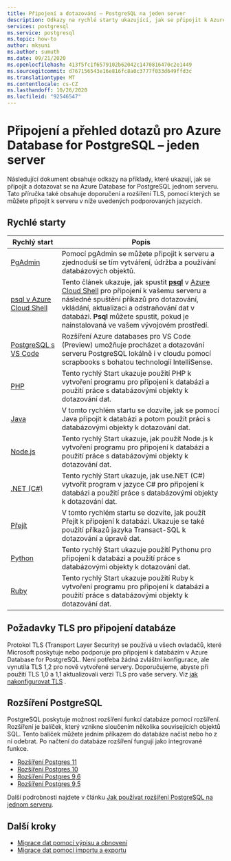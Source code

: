 ```yaml
---
title: Připojení a dotazování – PostgreSQL na jeden server
description: Odkazy na rychlé starty ukazující, jak se připojit k Azure Database for PostgreSQLmu jednomu serveru a spustit dotazy.
services: postgresql
ms.service: postgresql
ms.topic: how-to
author: mksuni
ms.author: sumuth
ms.date: 09/21/2020
ms.openlocfilehash: 413f5fc1f6579102b62042c1470816470c2e1449
ms.sourcegitcommit: d767156543e16e816fc8a0c3777f033d649ffd3c
ms.translationtype: MT
ms.contentlocale: cs-CZ
ms.lasthandoff: 10/26/2020
ms.locfileid: "92546547"
---
```

# <a name="connect-and-query-overview-for-azure-database-for-postgresql--single-server"></a>Připojení a přehled dotazů pro Azure Database for PostgreSQL – jeden server

Následující dokument obsahuje odkazy na příklady, které ukazují, jak se připojit a dotazovat se na Azure Database for PostgreSQL jednom serveru. Tato příručka také obsahuje doporučení a rozšíření TLS, pomocí kterých se můžete připojit k serveru v níže uvedených podporovaných jazycích.

## <a name="quickstarts"></a>Rychlé starty

| Rychlý start | Popis |
|---|---|
|[PgAdmin](https://www.pgadmin.org/)|Pomocí pgAdmin se můžete připojit k serveru a zjednoduší se tím vytváření, údržba a používání databázových objektů.|
|[psql v Azure Cloud Shell](quickstart-create-server-database-azure-cli.md#connect-to-the-azure-database-for-postgresql-server-by-using-psql)|Tento článek ukazuje, jak spustit [**psql**](https://www.postgresql.org/docs/current/static/app-psql.html) v [Azure Cloud Shell](../cloud-shell/overview.md) pro připojení k vašemu serveru a následné spuštění příkazů pro dotazování, vkládání, aktualizaci a odstraňování dat v databázi. **Psql** můžete spustit, pokud je nainstalovaná ve vašem vývojovém prostředí.|
|[PostgreSQL s VS Code](https://marketplace.visualstudio.com/items?itemName=ms-azuretools.vscode-cosmosdb)|Rozšíření Azure databases pro VS Code (Preview) umožňuje procházet a dotazování serveru PostgreSQL lokálně i v cloudu pomocí scrapbooks s bohatou technologií IntelliSense. |
|[PHP](connect-php.md)|Tento rychlý Start ukazuje použití PHP k vytvoření programu pro připojení k databázi a použití práce s databázovými objekty k dotazování dat.|
|[Java](connect-java.md)|V tomto rychlém startu se dozvíte, jak se pomocí Java připojit k databázi a potom použít práci s databázovými objekty k dotazování dat.|
|[Node.js](connect-nodejs.md)|Tento rychlý Start ukazuje, jak použít Node.js k vytvoření programu pro připojení k databázi a použití práce s databázovými objekty k dotazování dat.|
|[.NET (C#)](connect-csharp.md)|Tento rychlý Start ukazuje, jak use.NET (C#) vytvořit program v jazyce C# pro připojení k databázi a použití práce s databázovými objekty k dotazování dat.|
|[Přejít](connect-go.md)|V tomto rychlém startu se dozvíte, jak použít Přejít k připojení k databázi. Ukazuje se také použití příkazů jazyka Transact-SQL k dotazování a úpravě dat.|
|[Python](connect-python.md)|Tento rychlý Start ukazuje použití Pythonu pro připojení k databázi a použití práce s databázovými objekty k dotazování dat. |
|[Ruby](connect-ruby.md)|Tento rychlý Start ukazuje použití Ruby k vytvoření programu pro připojení k databázi a použití práce s databázovými objekty k dotazování dat.|

## <a name="tls-considerations-for-database-connectivity"></a>Požadavky TLS pro připojení databáze

Protokol TLS (Transport Layer Security) se používá u všech ovladačů, které Microsoft poskytuje nebo podporuje pro připojení k databázím v Azure Database for PostgreSQL. Není potřeba žádná zvláštní konfigurace, ale vynutila TLS 1,2 pro nově vytvořené servery. Doporučujeme, abyste při použití TLS 1,0 a 1,1 aktualizovali verzi TLS pro vaše servery. Viz [jak nakonfigurovat TLS](howto-tls-configurations.md) .

## <a name="postgresql-extensions"></a>Rozšíření PostgreSQL

PostgreSQL poskytuje možnost rozšíření funkcí databáze pomocí rozšíření. Rozšíření je balíček, který vznikne sloučením několika souvisejících objektů SQL. Tento balíček můžete jedním příkazem do databáze načíst nebo ho z ní odebrat. Po načtení do databáze rozšíření fungují jako integrované funkce.

- [Rozšíření Postgres 11](./concepts-extensions.md#postgres-11-extensions)
- [Rozšíření Postgres 10](./concepts-extensions.md#postgres-10-extensions)
- [Rozšíření Postgres 9,6](./concepts-extensions.md#postgres-96-extensions)
- [Rozšíření Postgres 9,5](./concepts-extensions.md#postgres-95-extensions)

Další podrobnosti najdete v článku [Jak používat rozšíření PostgreSQL na jednom serveru](concepts-extensions.md).

## <a name="next-steps"></a>Další kroky

- [Migrace dat pomocí výpisu a obnovení](howto-migrate-using-dump-and-restore.md)
- [Migrace dat pomocí importu a exportu](howto-migrate-using-export-and-import.md)
